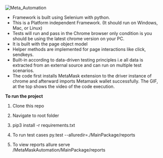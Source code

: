 ![Meta_Automation](https://user-images.githubusercontent.com/64031981/173302919-b92c8d86-81eb-4f82-9774-1241cb7feb66.gif)


* Framework is built using Selenium with python.
* This is a Platform independent Framework. (It should run on Windows, Mac, or Linux)
* Tests will run and pass in the Chrome browser only condition is you should be using the latest chrome version on your PC.
* It is built with the page object model
* Helper methods are implemented for page interactions like click, sendkeys.
* Built-in according to data-driven testing principles i.e all data is extracted from an external source and can run on multiple test scenarios.
* The code first installs MetaMask extension to the driver instance of chrome and afterward imports Metamask wallet successfully. The GIF, at the top shows the video of the code execution.


**To run the project**

1. Clone this repo
2. Navigate to root folder
3. pip3 install -r requirements.txt


4. To run test cases
   py.test --alluredir=./MainPackage/reports

5. To view reports
   allure serve <Path to root Folder>/MetaMaskAutomation/MainPackage/reports

